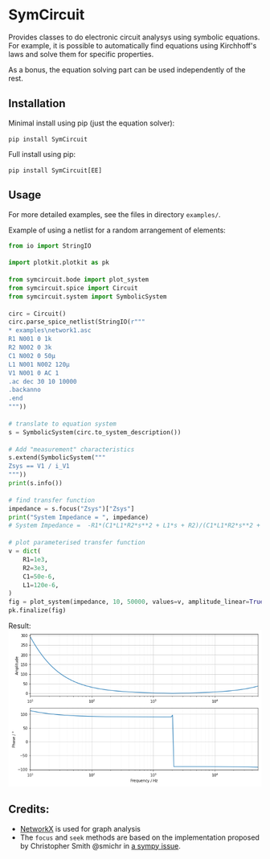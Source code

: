 # SymCircuit

Provides classes to do electronic circuit analysys using symbolic equations. For example,
it is possible to automatically find equations using Kirchhoff's laws and solve them for specific
properties.

As a bonus, the equation solving part can be used independently of the rest.

## Installation

Minimal install using pip (just the equation solver):

```pip install SymCircuit```

Full install using pip:

```pip install SymCircuit[EE]```


## Usage

For more detailed examples, see the files in directory `examples/`.

Example of using a netlist for a random arrangement of elements:

```python
from io import StringIO

import plotkit.plotkit as pk

from symcircuit.bode import plot_system
from symcircuit.spice import Circuit
from symcircuit.system import SymbolicSystem

circ = Circuit()
circ.parse_spice_netlist(StringIO(r"""
* examples\network1.asc
R1 N001 0 1k
R2 N002 0 3k
C1 N002 0 50µ
L1 N001 N002 120µ
V1 N001 0 AC 1
.ac dec 30 10 10000
.backanno
.end
"""))

# translate to equation system
s = SymbolicSystem(circ.to_system_description())

# Add "measurement" characteristics
s.extend(SymbolicSystem("""
Zsys == V1 / i_V1
"""))
print(s.info())

# find transfer function
impedance = s.focus("Zsys")["Zsys"]
print("System Impedance = ", impedance)
# System Impedance =  -R1*(C1*L1*R2*s**2 + L1*s + R2)/(C1*L1*R2*s**2 + L1*s + R1*(C1*R2*s + 1) + R2)

# plot parameterised transfer function
v = dict(
    R1=1e3,
    R2=3e3,
    C1=50e-6,
    L1=120e-6,
)
fig = plot_system(impedance, 10, 50000, values=v, amplitude_linear=True, return_fig=True)
pk.finalize(fig)
```
Result:
![Example Output](https://raw.githubusercontent.com/martok/py-symcircuit/main/doc/impedance_plot.png)

## Credits:

* [NetworkX](https://networkx.org/) is used for graph analysis
* The `focus` and `seek` methods are based on the implementation proposed by Christopher Smith @smichr in [a sympy issue](https://github.com/sympy/sympy/issues/2720#issuecomment-312437508).
